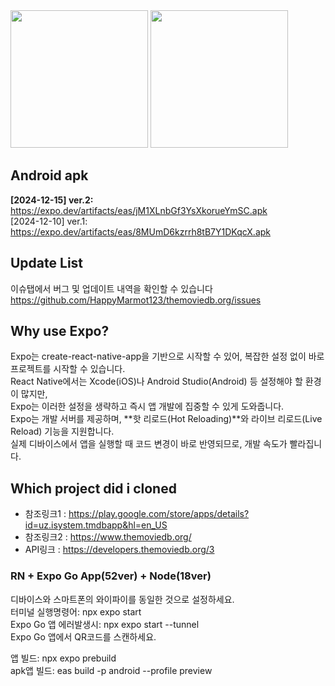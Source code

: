 <img src="https://github.com/user-attachments/assets/af1ad5f0-3b53-4354-9c47-e087f2f1ff0d" width="220" />
<img src="https://github.com/user-attachments/assets/7b2aaa29-775b-4ae8-8131-a0a572e0dc3e" width="220" />

## Android apk    
**[2024-12-15] ver.2:** https://expo.dev/artifacts/eas/jM1XLnbGf3YsXkorueYmSC.apk  
[2024-12-10] ver.1: https://expo.dev/artifacts/eas/8MUmD6kzrrh8tB7Y1DKqcX.apk
          
## Update List  
이슈탭에서 버그 및 업데이트 내역을 확인할 수 있습니다      
https://github.com/HappyMarmot123/themoviedb.org/issues        

## Why use Expo?

Expo는 create-react-native-app을 기반으로 시작할 수 있어, 복잡한 설정 없이 바로 프로젝트를 시작할 수 있습니다.  
React Native에서는 Xcode(iOS)나 Android Studio(Android) 등 설정해야 할 환경이 많지만,  
Expo는 이러한 설정을 생략하고 즉시 앱 개발에 집중할 수 있게 도와줍니다.  
Expo는 개발 서버를 제공하며, **핫 리로드(Hot Reloading)**와 라이브 리로드(Live Reload) 기능을 지원합니다.  
실제 디바이스에서 앱을 실행할 때 코드 변경이 바로 반영되므로, 개발 속도가 빨라집니다.

## Which project did i cloned

- 참조링크1 : https://play.google.com/store/apps/details?id=uz.isystem.tmdbapp&hl=en_US
- 참조링크2 : https://www.themoviedb.org/
- API링크 : https://developers.themoviedb.org/3      

### RN + Expo Go App(52ver) + Node(18ver)

디바이스와 스마트폰의 와이파이를 동일한 것으로 설정하세요.  
터미널 실행명령어: npx expo start  
Expo Go 앱 에러발생시: npx expo start --tunnel  
Expo Go 앱에서 QR코드를 스캔하세요.

앱 빌드: npx expo prebuild      
apk앱 빌드: eas build -p android --profile preview      
